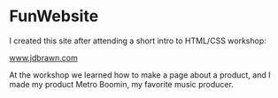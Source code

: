 # FunWebsite
I created this site after attending a short intro to HTML/CSS workshop:

www.jdbrawn.com

At the workshop we learned how to make a page about a product, and I made my product Metro Boomin, my favorite music producer.
